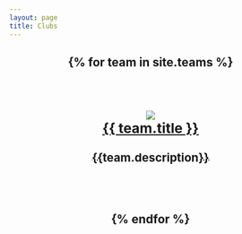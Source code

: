 ```yaml
---
layout: page
title: Clubs
---
```

<h2 align="center">
{% for team in site.teams %}

  <div class="team" style="padding: 40px; display: inline-block;">
    <h3 align="center">
      <a href="{{ team.url }}"> 
        <img src="{{team.thumb_image}}"> 
        <br>{{ team.title }}
        <p><sub>{{team.description}}</sub></p>
      </a>
    </h3>
  </div>
 
{% endfor %}
</h2>
